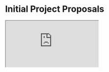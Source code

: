 # Initial Project Proposals

<iframe src="https://docs.google.com/spreadsheets/d/e/2PACX-1vQbAna8vSulU-K5WKnjr-hAJRG_R4HTRaZSy4d35taAhc5UehuBM6D5dJtczKGpi0kX4nKE7f7kn8vB/pubhtml?widget=true&amp;headers=false"></iframe>

